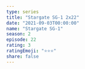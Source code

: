 ```yaml
---
type: series
title: "Stargate SG-1 2x22"
date: "2021-09-03T00:00:00"
name: "Stargate SG-1"
season: 2
episode: 22
rating: 3
ratingEmoji: "⭐️⭐️⭐️"
share: false
---
```

